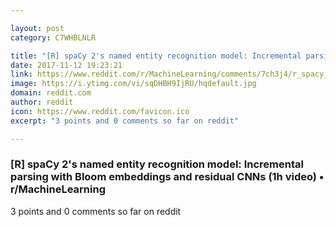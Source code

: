 ```yaml
---

layout: post
category: C7WHBLNLR

title: "[R] spaCy 2's named entity recognition model: Incremental parsing with Bloom embeddings and residual CNNs (1h video) • r/MachineLearning"
date: 2017-11-12 19:23:21
link: https://www.reddit.com/r/MachineLearning/comments/7ch3j4/r_spacy_2s_named_entity_recognition_model/
image: https://i.ytimg.com/vi/sqDHBH9IjRU/hqdefault.jpg
domain: reddit.com
author: reddit
icon: https://www.reddit.com/favicon.ico
excerpt: "3 points and 0 comments so far on reddit"

---
```


### [R] spaCy 2's named entity recognition model: Incremental parsing with Bloom embeddings and residual CNNs (1h video) • r/MachineLearning

3 points and 0 comments so far on reddit